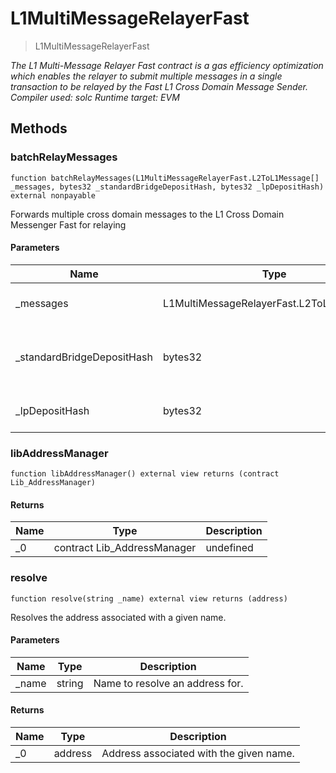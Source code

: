 # L1MultiMessageRelayerFast



> L1MultiMessageRelayerFast



*The L1 Multi-Message Relayer Fast contract is a gas efficiency optimization which enables the relayer to submit multiple messages in a single transaction to be relayed by the Fast L1 Cross Domain Message Sender. Compiler used: solc Runtime target: EVM*

## Methods

### batchRelayMessages

```solidity
function batchRelayMessages(L1MultiMessageRelayerFast.L2ToL1Message[] _messages, bytes32 _standardBridgeDepositHash, bytes32 _lpDepositHash) external nonpayable
```

Forwards multiple cross domain messages to the L1 Cross Domain Messenger Fast for relaying



#### Parameters

| Name | Type | Description |
|---|---|---|
| _messages | L1MultiMessageRelayerFast.L2ToL1Message[] | An array of L2 to L1 messages
| _standardBridgeDepositHash | bytes32 | current deposit hash of standard bridges
| _lpDepositHash | bytes32 | current deposit hash of LP1

### libAddressManager

```solidity
function libAddressManager() external view returns (contract Lib_AddressManager)
```






#### Returns

| Name | Type | Description |
|---|---|---|
| _0 | contract Lib_AddressManager | undefined

### resolve

```solidity
function resolve(string _name) external view returns (address)
```

Resolves the address associated with a given name.



#### Parameters

| Name | Type | Description |
|---|---|---|
| _name | string | Name to resolve an address for.

#### Returns

| Name | Type | Description |
|---|---|---|
| _0 | address | Address associated with the given name.




